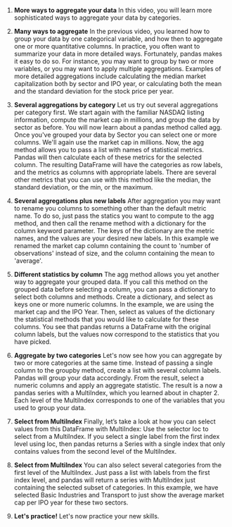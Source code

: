 1. **More ways to aggregate your data**
In this video, you will learn more sophisticated ways to aggregate your data by categories.

2. **Many ways to aggregate**
In the previous video, you learned how to group your data by one categorical variable, and how then to aggregate one or more quantitative columns. In practice, you often want to summarize your data in more detailed ways. Fortunately, pandas makes it easy to do so. For instance, you may want to group by two or more variables, or you may want to apply multiple aggregations. Examples of more detailed aggregations include calculating the median market capitalization both by sector and IPO year, or calculating both the mean and the standard deviation for the stock price per year.

3. **Several aggregations by category**
Let us try out several aggregations per category first. We start again with the familiar NASDAQ listing information, compute the market cap in millions, and group the data by sector as before. You will now learn about a pandas method called agg. Once you've grouped your data by Sector you can select one or more columns. We'll again use the market cap in millions. Now, the agg method allows you to pass a list with names of statistical metrics. Pandas will then calculate each of these metrics for the selected column. The resulting DataFrame will have the categories as row labels, and the metrics as columns with appropriate labels. There are several other metrics that you can use with this method like the median, the standard deviation, or the min, or the maximum.

4. **Several aggregations plus new labels**
After aggregation you may want to rename you columns to something other than the default metric name. To do so, just pass the statics you want to compute to the agg method, and then call the rename method with a dictionary for the column keyword parameter. The keys of the dictionary are the metric names, and the values are your desired new labels. In this example we renamed the market cap column containing the count to 'number of observations' instead of size, and the column containing the mean to 'average'.

5. **Different statistics by column**
The agg method allows you yet another way to aggregate your grouped data. If you call this method on the grouped data before selecting a column, you can pass a dictionary to select both columns and methods. Create a dictionary, and select as keys one or more numeric columns. In the example, we are using the market cap and the IPO Year. Then, select as values of the dictionary the statistical methods that you would like to calculate for these columns. You see that pandas returns a DataFrame with the original column labels, but the values now correspond to the statistics that you have picked.

6. **Aggregate by two categories**
Let's now see how you can aggregate by two or more categories at the same time. Instead of passing a single column to the groupby method, create a list with several column labels. Pandas will group your data accordingly. From the result, select a numeric columns and apply an aggregate statistic. The result is a now a pandas series with a MultiIndex, which you learned about in chapter 2. Each level of the MultiIndex corresponds to one of the variables that you used to group your data.

7. **Select from MultiIndex**
Finally, let’s take a look at how you can select values from this DataFrame with MultiIndex: Use the selector loc to select from a MultiIndex. If you select a single label from the first index level using loc, then pandas returns a Series with a single index that only contains values from the second level of the MultiIndex.

8. **Select from MultiIndex**
You can also select several categories from the first level of the MultiIndex. Just pass a list with labels from the first index level, and pandas will return a series with MultiIndex just containing the selected subset of categories. In this example, we have selected Basic Industries and Transport to just show the average market cap per IPO year for these two sectors.

9. **Let's practice!**
Let's now practice your new skills.